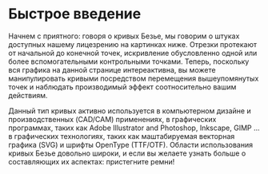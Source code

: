 # Быстрое введение

Начнем с приятного: говоря о кривых Безье, мы говорим о штуках доступных нашему лицезрению на картинках ниже. Отрезки протекают от начальной до конечной точек, искривление обусловленно одной или более вспомогательными контрольными точками. Теперь, поскольку вся графика на данной странице интереактивна, вы можете манипулировать кривыми посредством перемещения вышеупомянутых точек и наблюдать производимый эффект соотносительно вашим действиям.

<div class="figure">
  <graphics-element title="Квадратная кривая безье" src="./quadratic.js"></graphics-element>
  <graphics-element title="Кубическая кривая безье" src="./cubic.js"></graphics-element>
</div>

Данный тип кривых активно используется в компьютерном дизайне и производственных (CAD/CAM) применениях, в графических программах, таких как Adobe Illustrator and Photoshop, Inkscape, GIMP ... в графических технологиях, таких как маштабируемая векторная графика (SVG) и шрифты OpenType (TTF/OTF). Области использования кривых Безье довольно широки, и если вы желаете узнать больше о составляющих их аспектах: пристегните ремни!
